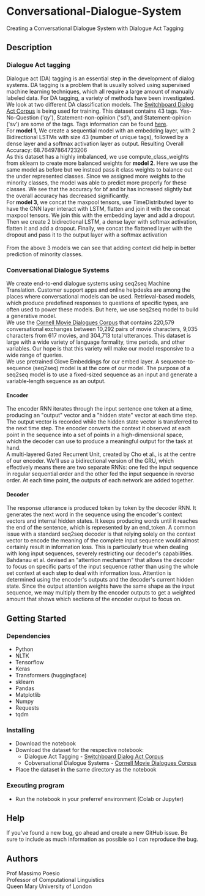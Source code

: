 # Conversational-Dialogue-System

Creating a Conversational Dialogue System with Dialogue Act Tagging


## Description

### Dialogue Act tagging
Dialogue act (DA) tagging is an essential step in the development of dialog systems. DA tagging is a problem that is usually solved using supervised machine learning techniques, which all require a large amount of manually labeled data. For DA tagging, a variety of methods have been investigated. We look at two different DA classification models. The [Switchboard Dialog Act Corpus](http://compprag.christopherpotts.net/swda.html) is being used for training. This dataset contains 43 tags. Yes-No-Question ('qy'), Statement-non-opinion ('sd'), and Statement-opinion ('sv') are some of the tags. Tags information can be found [here](http://compprag.christopherpotts.net/swda.html#tags). 
<br>
For **model 1**, We create a sequential model with an embedding layer, with 2 Bidirectional LSTMs with size 43 (number of unique tags), followed by a dense layer and a softmax activation layer as output. Resulting Overall Accuracy: 68.76497864723206
<br>
As this dataset has a highly imbalanced, we use compute_class_weights from sklearn to create more balanced weights for **model 2**. Here we use the same model as before but we instead pass it class weights to balance out the under represented classes. Since we assigned more weights to the minority classes, the model was able to predict more properly for these classes. We see that the accuracy for bf and br has increased slightly but the overall accuracy has decreased significantly.
<br>
For **model 3**, we concat the maxpool tensors, use TimeDistributed layer to have the CNN layer interact with LSTM, flatten and join it with the concat maxpool tensors. We join this with the embedding layer and add a dropout. Then we create 2 bidirectional LSTM, a dense layer with softmax activation, flatten it and add a dropout. Finally, we concat the flattened layer with the dropout and pass it to the output layer with a softmax activation
<br><br>
From the above 3 models we can see that adding context did help in better prediction of minority classes.

### Conversational Dialogue Systems
We create end-to-end dialogue systems using seq2seq Machine Translation. Customer support apps and online helpdesks are among the places where conversational models can be used. Retrieval-based models, which produce predefined responses to questions of specific types, are often used to power these models. But here, we use seq2seq model to build a generative model.
<br>
We use the [Cornell Movie Dialogues Corpus](https://www.cs.cornell.edu/~cristian/Cornell_Movie-Dialogs_Corpus.html) that contains 220,579 conversational exchanges between 10,292 pairs of movie characters, 9,035 characters from 617 movies, and 304,713 total utterances. This dataset is large with a wide variety of language formality, time periods, and other variables. Our hope is that this variety will make our model responsive to a wide range of queries.
<br>
We use pretrained Glove Embeddings for our embed layer. A sequence-to-sequence (seq2seq) model is at the core of our model. The purpose of a seq2seq model is to use a fixed-sized sequence as an input and generate a variable-length sequence as an output.

#### Encoder
The encoder RNN iterates through the input sentence one token at a time, producing an "output" vector and a "hidden state" vector at each time step. The output vector is recorded while the hidden state vector is transferred to the next time step. The encoder converts the context it observed at each point in the sequence into a set of points in a high-dimensional space, which the decoder can use to produce a meaningful output for the task at hand.<br>
A multi-layered Gated Recurrent Unit, created by Cho et al., is at the centre of our encoder. We'll use a bidirectional version of the GRU, which effectively means there are two separate RNNs: one fed the input sequence in regular sequential order and the other fed the input sequence in reverse order. At each time point, the outputs of each network are added together.

#### Decoder
The response utterance is produced token by token by the decoder RNN. It generates the next word in the sequence using the encoder's context vectors and internal hidden states. It keeps producing words until it reaches the end of the sentence, which is represented by an end_token. A common issue with a standard seq2seq decoder is that relying solely on the context vector to encode the meaning of the complete input sequence would almost certainly result in information loss. This is particularly true when dealing with long input sequences, severely restricting our decoder's capabilities.<br>
Bahdanau et al. devised an "attention mechanism" that allows the decoder to focus on specific parts of the input sequence rather than using the whole set context at each step to deal with information loss. Attention is determined using the encoder's outputs and the decoder's current hidden state. Since the output attention weights have the same shape as the input sequence, we may multiply them by the encoder outputs to get a weighted amount that shows which sections of the encoder output to focus on.


## Getting Started

### Dependencies

* Python
* NLTK
* Tensorflow
* Keras
* Transformers (huggingface)
* sklearn
* Pandas
* Matplotlib
* Numpy
* Requests
* tqdm

### Installing

* Download the notebook 
* Download the dataset for the respective notebook:
  * Dialogue Act Tagging - [Switchboard Dialog Act Corpus](http://compprag.christopherpotts.net/swda.html)
  * Cobversational Dialogue Systems - [Cornell Movie Dialogues Corpus](https://www.cs.cornell.edu/~cristian/Cornell_Movie-Dialogs_Corpus.html)
* Place the dataset in the same directory as the notebook

### Executing program

* Run the notebook in your preferref environment (Colab or Jupyter)


## Help

If you've found a new bug, go ahead and create a new GitHub issue. Be sure to include as much information as possible so I can reproduce the bug.


## Authors

Prof Massimo Poesio 
<br>Professor of Computational Linguistics 
<br>Queen Mary University of London
